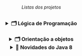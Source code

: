 <h6 align="center"> Listas dos projetos </h6>
<h3 align="center">   
<details>
<summary> 🗂️ Lógica de Programação </summary> <br>
<h5 align=left>
<a href="https://github.com/gladsonsimoes/ConteudosDeJava/tree/main/src/com/company/logica_de_programacao/variaveis_e_constantes"> 📂 </a> 01. Variaveis e constantes <br> <br>
    <a href="https://github.com/gladsonsimoes/ConteudosDeJava/tree/main/src/com/company/logica_de_programacao/operadores"> 📂 </a>  02. Operadores <br><br>
    <a href="https://github.com/gladsonsimoes/ConteudosDeJava/tree/main/src/com/company/logica_de_programacao/estrutura_de_decisao">  📂 </a>  03. Estrutura De Decisao <br><br>
    <a href="https://github.com/gladsonsimoes/ConteudosDeJava/tree/main/src/com/company/logica_de_programacao/Iteracao">  📂 </a>  04. Iteracao <br><br>
    <a href="https://github.com/gladsonsimoes/ConteudosDeJava/tree/main/src/com/company/logica_de_programacao/vetores">  📂 </a>  05. Vetores <br><br>
    <a href="https://github.com/gladsonsimoes/ConteudosDeJava/tree/main/src/com/company/logica_de_programacao/metodos">  📂 </a>  06. Metodos <br><br>
    <a href="https://github.com/gladsonsimoes/ConteudosDeJava/tree/main/src/com/company/logica_de_programacao/programacao_orientada_a_objetos"> 📂 </a>  07. programacao orientada a objetos <br><br>
    <a href="https://github.com/gladsonsimoes/ConteudosDeJava/tree/main/src/com/company/logica_de_programacao/leitura_e_escrita_de_dados_em_arquivos">  📂 </a>  08. leitura e escrita de dados em arquivos <br><br>
    <a href="https://github.com/gladsonsimoes/ConteudosDeJava/tree/main/src/com/company/logica_de_programacao/algoritmos_avancado">  📂 </a>  09. Algoritmos avançado<br><br>
</details> 
    
<h3 align="center">
<details>
<summary> 🗂️ Orientação a objetos </summary>
 <h4 align=left>
   <details>
    <summary> 📁 Parte 1 </summary> <br>    
       <h5>
        <a href="https://github.com/gladsonsimoes/ConteudosDeJava/tree/main/src/com/company/orientacao_a_objetos/orientacao_a_objetos_parte1/acessando_atributos_de_objetos/">  📂 </a> 01 - Criando atributos de objetos <br><br>
         <a href="https://github.com/gladsonsimoes/ConteudosDeJava/tree/main/src/com/company/orientacao_a_objetos/orientacao_a_objetos_parte1/composicao_objetos/"> 📂 </a> 02 - Composição Objetos <br><br>
         <a href="https://github.com/gladsonsimoes/ConteudosDeJava/tree/main/src/com/company/orientacao_a_objetos/orientacao_a_objetos_parte1/valores_padrao/"> 📂 </a> 03 - Valores Padrão <br><br>
         <a href="https://github.com/gladsonsimoes/ConteudosDeJava/tree/main/src/com/company/orientacao_a_objetos/orientacao_a_objetos_parte1/array/"> 📂 </a> 04 - array <br><br>
        </h5>
      </h4>
    
 <h4 align="left">
   <details>
     <summary>📁 Parte 2 </summary> <br>
     <h5>
     <a href="https://github.com/gladsonsimoes/ConteudosDeJava/tree/main/src/com/company/orientacao_a_objetos/orientacao_a_objetos_parte2/o_objeto_this/"> 📂 </a> 05 - o objeto This <br><br>
     <a href="https://github.com/gladsonsimoes/ConteudosDeJava/tree/main/src/com/company/orientacao_a_objetos/orientacao_a_objetos_parte2/construtores/"> 📂 </a> 06 - Teste Construtor(Construtores) <br><br>
     <a href="https://github.com/gladsonsimoes/ConteudosDeJava/tree/main/src/com/company/orientacao_a_objetos/orientacao_a_objetos_parte2/encapsulamento_e_modificadores_de_acesso_public_e_private/"> 📂 </a> 07 - Encapsulamento <br><br>
     <a href="https://github.com/gladsonsimoes/ConteudosDeJava/tree/main/src/com/company/orientacao_a_objetos/orientacao_a_objetos_parte2/modificador_de_acesso_default/"> 📂 </a> 08 - modificador_de_acesso_default <br><br>
     <a href="https://github.com/gladsonsimoes/ConteudosDeJava/tree/main/src/com/company/orientacao_a_objetos/orientacao_a_objetos_parte2/modificadores_static_e_final/"> 📂 </a> 09 - modificadores_static_e_final <br><br>
     <a href="https://github.com/gladsonsimoes/ConteudosDeJava/tree/main/src/com/company/orientacao_a_objetos/orientacao_a_objetos_parte2/desafio_objeto_this_e_construtores/"> 📂 </a> 10 - desafio_objeto_this_e_construtores <br><br>
     <a href="https://github.com/gladsonsimoes/ConteudosDeJava/tree/main/src/com/company/orientacao_a_objetos/orientacao_a_objetos_parte2/desafio_static_e_final_5_11/"> 📂 </a> 11 - desafio_static_e_final (5_11)<br><br>
     <a href="https://github.com/gladsonsimoes/ConteudosDeJava/tree/main/src/com/company/orientacao_a_objetos/orientacao_a_objetos_parte2/enumeracoes_5_12/"> 📂 </a> 12 - enumeracoes (5_12) <br><br>
     <a href="https://github.com/gladsonsimoes/ConteudosDeJava/tree/main/src/com/company/orientacao_a_objetos/orientacao_a_objetos_parte2/desafio_pacotes_e_enumeracoes_5_13/"> 📂 </a> 13 - desafio_pacotes_e_enumeracoes (5_13) <br><br>
     <a href="https://github.com/gladsonsimoes/ConteudosDeJava/tree/main/src/com/company/orientacao_a_objetos/orientacao_a_objetos_parte2/heranca_e_modificador_protected_5_14/"> 📂 </a> 14 - heranca_e_modificador_protected (5_14) <br><br>
     <a href="https://github.com/gladsonsimoes/ConteudosDeJava/tree/main/src/com/company/orientacao_a_objetos/orientacao_a_objetos_parte2/sobreposicao_5_16/"> 📂 </a> 15 - sobreposicao (5_16) <br><br>
     <a href="https://github.com/gladsonsimoes/ConteudosDeJava/tree/main/src/com/company/orientacao_a_objetos/orientacao_a_objetos_parte2/desafio_heranca_e_sobreposicao_5_17/"> 📂 </a> 16 - desafio heranca e sobreposicao (5_17) <br><br>
     <a href="https://github.com/gladsonsimoes/ConteudosDeJava/tree/main/src/com/company/orientacao_a_objetos/orientacao_a_objetos_parte2/_5_18_sobrecarga/"> 📂 </a> 17 - sobrecarga (5_18)<br><br>
     <a href="https://github.com/gladsonsimoes/ConteudosDeJava/tree/main/src/com/company/orientacao_a_objetos/orientacao_a_objetos_parte2/_5_19_exercicio_sobrecarga/"> 📂 </a> 18 - exercicio_sobrecarga (5_19)<br><br>
     <a href="https://github.com/gladsonsimoes/ConteudosDeJava/tree/main/src/com/company/orientacao_a_objetos/orientacao_a_objetos_parte2/_5_20_polimorfismo/"> 📂 </a> 19 - polimorfismo - cast de objeto (5_20)<br><br>
     <a href="https://github.com/gladsonsimoes/ConteudosDeJava/tree/main/src/com/company/orientacao_a_objetos/orientacao_a_objetos_parte2/_5_21_classes_abstratas/"> 📂 </a> 20 - Classes Abstratas (5_21)<br><br>
     <a href="https://github.com/gladsonsimoes/ConteudosDeJava/tree/main/src/com/company/orientacao_a_objetos/orientacao_a_objetos_parte2/_5_21_classes_abstratas/"> 📂 </a> 21 - desafio_polimorfismo_e_classes_abstrata (5_22)<br><br>
     <a href="https://github.com/gladsonsimoes/ConteudosDeJava/tree/main/src/com/company/orientacao_a_objetos/orientacao_a_objetos_parte2/_5_23_interfaces/"> 📂 </a> 22 - interfaces (5_23)<br><br>
     <a href="https://github.com/gladsonsimoes/ConteudosDeJava/tree/main/src/com/company/orientacao_a_objetos/orientacao_a_objetos_parte2/_5_24_exercicio_interface_e_polimorfismo/desafio/"> 📂 </a> 23 - exercicio_interface_e_polimorfismo (5_24) <br><br> 
   </h5>
  </h4>
    
<h4 align="left">
 <details>
  <summary> 📁 Tópicos avançados </summary> <br>
    <a href="https://github.com/gladsonsimoes/ConteudosDeJava/tree/main/src/com/company/orientacao_a_objetos/topicos_avancados/_6_2_classe_java_lang_math/"> 📂 </a> 24 - classe java lang math (6_2) <br><br> 
    <a href="https://github.com/gladsonsimoes/ConteudosDeJava/tree/main/src/com/company/orientacao_a_objetos/topicos_avancados/_6_3_desafio_java_lang_math/"> 📂 </a> 25 - Desafio classe java lang math (6_3)<br><br> 
    <a href="https://github.com/gladsonsimoes/ConteudosDeJava/tree/main/src/com/company/orientacao_a_objetos/topicos_avancados/_6_4_tratando_e_lancando_excecoes/"> 📂 </a> 26 - tratando e lancando_excecoes (6_4)<br><br> 
    <a href="https://github.com/gladsonsimoes/ConteudosDeJava/tree/main/src/com/company/orientacao_a_objetos/topicos_avancados/_6_5_desafio_excecoes/"> 📂 </a> 27 - desafio excecoes (6_5)<br><br> 
    <a href="https://github.com/gladsonsimoes/ConteudosDeJava/tree/main/src/com/company/orientacao_a_objetos/topicos_avancados/_6_6_Classes_StringBuffer_e_StringBuilder/"> 📂 </a> 28 - Classes StringBuffer e StringBuilder (6_6)<br><br> 
    <a href="https://github.com/gladsonsimoes/ConteudosDeJava/tree/main/src/com/company/orientacao_a_objetos/topicos_avancados/_6_7_trabalhando_com_datas/"> 📂 </a> 29 - trabalhando com datas (6_7)<br><br> 
    <a href="https://github.com/gladsonsimoes/ConteudosDeJava/tree/main/src/com/company/orientacao_a_objetos/topicos_avancados/_6_8_desafio_datas/"> 📂 </a> 30 - desafio datas (6_8)<br><br> 
    <a href="https://github.com/gladsonsimoes/ConteudosDeJava/tree/main/src/com/company/orientacao_a_objetos/topicos_avancados/_6_9_trabalhando_com_numeros/"> 📂 </a> 31 - trabalhando com numeros (6_9)<br><br> 
    <a href="https://github.com/gladsonsimoes/ConteudosDeJava/tree/main/src/com/company/orientacao_a_objetos/topicos_avancados/_6_10_desafio_numeros/"> 📂 </a> 32 - desafio numeros (6_10)<br><br> 
    <a href="https://github.com/gladsonsimoes/ConteudosDeJava/tree/main/src/com/company/orientacao_a_objetos/topicos_avancados/_6_11_collections_framework/"> 📂 </a> 33 - collections framework (6_11)<br><br> 
    <a href="https://github.com/gladsonsimoes/ConteudosDeJava/tree/main/src/com/company/orientacao_a_objetos/topicos_avancados/_6_12_metodos_equals_e_hashCode/"> 📂 </a> 34 - metodos equals e hashCode (6_12)<br><br> 
    <a href="https://github.com/gladsonsimoes/ConteudosDeJava/tree/main/src/com/company/orientacao_a_objetos/topicos_avancados/_6_13_desafio_collections/"> 📂 </a> 35 - desafio collections (6_13)<br><br> 
    <a href="https://github.com/gladsonsimoes/ConteudosDeJava/tree/main/src/com/company/orientacao_a_objetos/topicos_avancados/_6_18_ordenando_objetos/"> 📂 </a> 36 - ordenando objetos (6_18)<br><br> 
  </h4>
       
<h4 align="left">
<details>
  <summary> 📁 Mais detalhes e frameworks </summary> <br>
    <a href="https://github.com/gladsonsimoes/ConteudosDeJava/tree/main/src/com/company/orientacao_a_objetos/mais_detalhes_e_framework/_7_1_metodos_da_classe_string/"> 📂 </a> 37 - metodos_da_classe_string (7_1)<br><br>
    <a href="https://github.com/gladsonsimoes/ConteudosDeJava/tree/main/src/com/company/orientacao_a_objetos/mais_detalhes_e_framework/_7_3_joptionpane/"> 📂 </a> 38 - joptionpane (7_2) <br><br>
    <a href="https://github.com/gladsonsimoes/ConteudosDeJava/tree/main/src/com/company/orientacao_a_objetos/mais_detalhes_e_framework/_7_11_introducao_a_generics"> 📁 </a> 39 - introducao_a_generics (7_11) <br><br>
    </details>
<h4 align="left">
<details>
  <summary> 📁 Serializacao </summary> <br> 
    <a href="https://github.com/gladsonsimoes/ConteudosDeJava/tree/main/src/com/company/orientacao_a_objetos/serializacao_de_objetos/_9_1_salvando_e_lendo_objetos_em_arquivo"> 📂 </a> 40 - salvando e lendo objetos em arquivo (9_1) <br><br>
    <a href="https://github.com/gladsonsimoes/ConteudosDeJava/tree/main/src/com/company/orientacao_a_objetos/serializacao_de_objetos/_9_2_enviando_objetos_na_rede"> 📂 </a> 41 - enviando objetos na rede (9_2) <br><br>
    </details>
<h4 align="left">
 <details>
   <summary> 📁 Novidades do java 7 </summary><br>    
    <a href="https://github.com/gladsonsimoes/ConteudosDeJava/tree/main/src/com/company/orientacao_a_objetos/novidades_do_java_7/_10_1_separador_de_digitos_em_literais_numericos"> 📂 </a> 42 - separador de digitos em literais numericos (10_1) <br><br>
    <a href="https://github.com/gladsonsimoes/ConteudosDeJava/tree/main/src/com/company/orientacao_a_objetos/novidades_do_java_7/_10_2_switch_case_com_string"> 📂 </a> 43 - Switch case com String (10_2)<br><br>
    <a href="https://github.com/gladsonsimoes/ConteudosDeJava/tree/main/src/com/company/orientacao_a_objetos/novidades_do_java_7/_10_3_diamond"> 📂 </a> 44 - Diamond (10_3) <br><br>
    <a href="https://github.com/gladsonsimoes/ConteudosDeJava/tree/main/src/com/company/orientacao_a_objetos/novidades_do_java_7/_10_4_try_with_resources_e_multi_catch"> 📂 </a> 45 - try with resources e multi catch (10_4) <br><br>
  </details>
</details>
        <details>
        <summary> 📁 Novidades do Java 8 </summary> <br>   
            <h4 align="left">
        <a href="https://github.com/gladsonsimoes/ConteudosDeJava/tree/main/src/com/company/orientacao_a_objetos/novidades_do_java_8/_11_1_introducao_ao_lambda"> 📂 </a> 47 - introducao_ao_lambda (11_1) <br><br>
        <a href="https://github.com/gladsonsimoes/ConteudosDeJava/tree/main/src/com/company/orientacao_a_objetos/novidades_do_java_8/_11_2_referencia_a_metodos"> 📂 </a> 48 - referencia_a_metodos (11_2)<br><br>
        <a href=""> 📂 </a> 49 - Interfaces Funcionais (11-3)<br><br>
        <a href=""> 📂 </a> 50 - Introdução ao Stream (11-4)<br><br>
        <a href=""> 📂 </a> 51 - Api de Data (11-8)<br><br>
      </h4>
</details>
